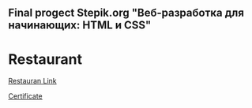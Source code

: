 ## Final progect Stepik.org "Веб-разработка для начинающих: HTML и CSS"
# Restaurant

[Restauran Link](https://veitselv.github.io/Restaurant/mainpage.html)

[Certificate](https://stepik.org/cert/1634865)
